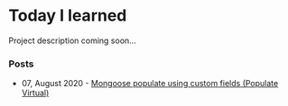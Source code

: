 # Today I learned

Project description coming soon...

### Posts

* 07, August 2020 - [Mongoose populate using custom fields (Populate Virtual)](./mongoose-populate-using-custom-field.md)
